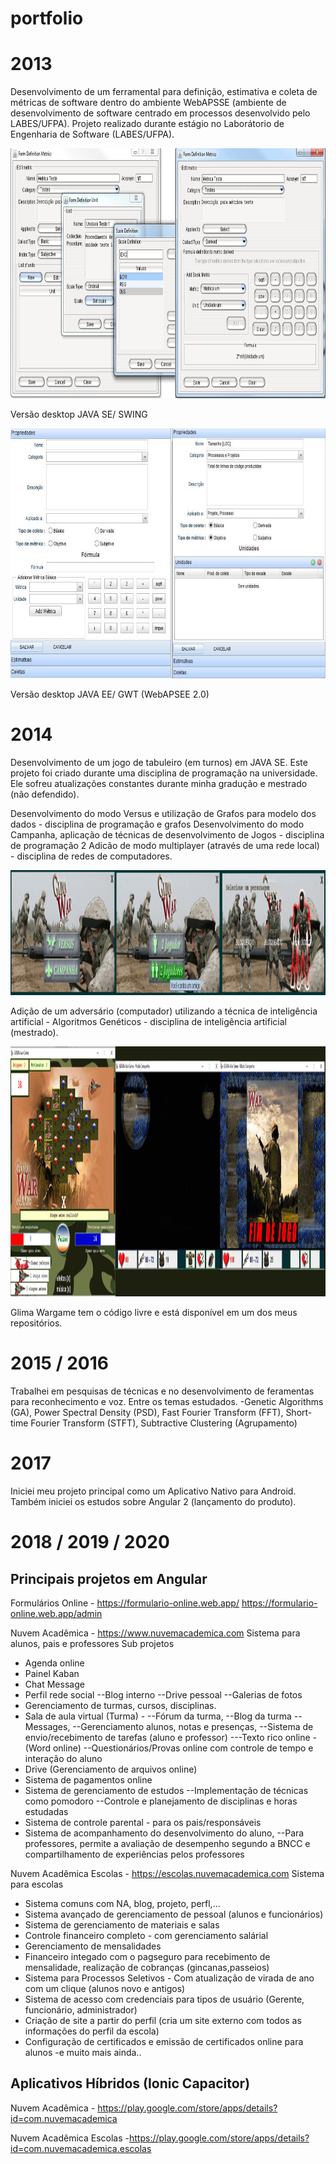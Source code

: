 # portfolio

# 2013

Desenvolvimento de um ferramental para definição, estimativa e coleta de métricas de software dentro do ambiente WebAPSSE (ambiente de desenvolvimento de software centrado em processos desenvolvido pelo LABES/UFPA). 
Projeto realizado durante estágio no Laborátorio de Engenharia de Software (LABES/UFPA).

<img src="images/mema-desktop.png" height="400"/>

Versão desktop JAVA SE/ SWING

<img src="images/mema.png" height="400"/>

Versão desktop JAVA EE/ GWT (WebAPSEE 2.0)

# 2014

Desenvolvimento de um jogo de tabuleiro (em turnos) em JAVA SE. Este projeto foi criado durante uma disciplina de programação na universidade. Ele sofreu atualizações constantes durante minha gradução e mestrado (não defendido).

Desenvolvimento do modo Versus e utilização de Grafos para modelo dos dados - disciplina de programação e grafos
Desenvolvimento do modo Campanha, aplicação de técnicas de desenvolvimento de Jogos - disciplina de programação 2
Adicão de modo multiplayer (através de uma rede local) - disciplina de redes de computadores.

<img src="images/wargame-entrada.png" height="200"/>

Adição de um adversário (computador) utilizando a técnica de inteligência artificial - Algoritmos Genéticos - disciplina de inteligência artificial (mestrado).

<img src="images/wargame.png" height="400"/>

Glima Wargame tem o código livre e está disponível em um dos meus repositórios.

# 2015 / 2016

Trabalhei em pesquisas de técnicas e no desenvolvimento de feramentas para reconhecimento e voz.
Entre os temas estudados.
-Genetic Algorithms (GA), Power Spectral Density (PSD), Fast Fourier Transform (FFT), Short-time Fourier Transform (STFT), Subtractive Clustering (Agrupamento)

# 2017 

Iniciei meu projeto principal como um Aplicativo Nativo para Android. Também iniciei os estudos sobre Angular 2 (lançamento do produto).

# 2018 / 2019 / 2020


## Principais projetos em Angular

Formulários Online - https://formulario-online.web.app/ https://formulario-online.web.app/admin 

Nuvem Acadêmica - https://www.nuvemacademica.com 
Sistema para alunos, pais e professores
Sub projetos
* Agenda online
* Painel Kaban
* Chat Message
* Perfil rede social
--Blog interno
--Drive pessoal
--Galerias de fotos
* Gerenciamento de turmas, cursos, disciplinas.
* Sala de aula virtual (Turma) - 
--Fórum da turma,
--Blog da turma
--Messages,
--Gerenciamento alunos, notas e presenças,
--Sistema de envio/recebimento de tarefas (aluno e professor)
---Texto rico online - (Word online)
--Questionários/Provas online com controle de tempo e interação do aluno
* Drive (Gerenciamento de arquivos online)
* Sistema de pagamentos online
* Sistema de gerenciamento de estudos
--Implementação de técnicas como pomodoro
--Controle e planejamento de disciplinas e horas estudadas
* Sistema de controle parental - para os pais/responsáveis
* Sistema de acompanhamento do desenvolvimento do aluno,
--Para professores, permite a avaliação de desempenho segundo a BNCC e compartilhamento de experiências pelos professores

Nuvem Acadêmica Escolas - https://escolas.nuvemacademica.com 
Sistema para escolas
* Sistema comuns com NA, blog, projeto, perfl,...
* Sistema avançado de gerenciamento de pessoal (alunos e funcionários)
* Sistema de gerenciamento de materiais e salas
* Controle financeiro completo - com gerenciamento salárial
* Gerenciamento de mensalidades
* Financeiro integado com o pagseguro para recebimento de mensalidade, realização de cobranças (gincanas,passeios)
* Sistema para Processos Seletivos - Com atualização de virada de ano com um clique (alunos novo e antigos)
* Sistema de acesso com credenciais para tipos de usuário (Gerente, funcionário, administrador)
* Criação de site a partir do perfil (cria um site externo com todos as informações do perfil da escola)
* Configuração de certificados e emissão de certificados online para alunos
-e muito mais ainda..

## Aplicativos Híbridos (Ionic Capacitor)

Nuvem Acadêmica - https://play.google.com/store/apps/details?id=com.nuvemacademica 

Nuvem Acadêmica Escolas -https://play.google.com/store/apps/details?id=com.nuvemacademica.escolas 




